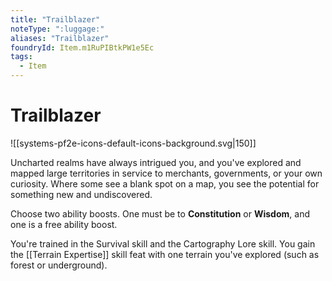```yaml
---
title: "Trailblazer"
noteType: ":luggage:"
aliases: "Trailblazer"
foundryId: Item.m1RuPIBtkPW1e5Ec
tags:
  - Item
---
```


# Trailblazer
![[systems-pf2e-icons-default-icons-background.svg|150]]

Uncharted realms have always intrigued you, and you've explored and mapped large territories in service to merchants, governments, or your own curiosity. Where some see a blank spot on a map, you see the potential for something new and undiscovered.

Choose two ability boosts. One must be to **Constitution** or **Wisdom**, and one is a free ability boost.

You're trained in the Survival skill and the Cartography Lore skill. You gain the [[Terrain Expertise]] skill feat with one terrain you've explored (such as forest or underground).
